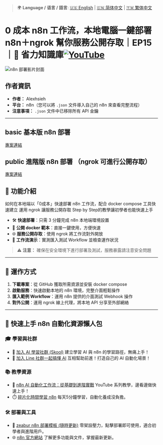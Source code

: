 > 🌍 **Language / 语言 / 語言**: [🇺🇸 English](./readme-en.md) | [🇨🇳 简体中文](./readme-cn.md) | [🇹🇼 繁体中文](./readme.md)

# 0 成本 n8n 工作流，本地電腦一鍵部署 n8n＋ngrok 幫你服務公開存取｜EP15｜🧠 省力知識庫[![YouTube](https://img.shields.io/badge/Watch%20on-YouTube-red?logo=youtube)](https://youtu.be/E_cqlz7VGgs)

![n8n 部署影片封面](https://github.com/qwedsazxc78/ai-automation-n8n/blob/main/n8n/15-deploy-n8n-in-local/cover.png?raw=true)

## 作者資訊

* **作者：** Alexhsieh
* **平台：** n8n（您可以將 `.json` 文件導入自己的 n8n 來查看完整流程）
* **注意事項：** `.json` 文件中已移除所有 API 金鑰

---

## basic 基本版 n8n 部署

[專案連結](https://github.com/qwedsazxc78/ai-automation-n8n/tree/main/local-ai/basic)

## public 進階版 n8n 部署 （ngrok 可進行公開存取）

[專案連結](https://github.com/qwedsazxc78/ai-automation-n8n/tree/main/local-ai/public)

## 📌 功能介紹

如何在本地端以「0成本」快速部署 n8n 工作流，配合 docker compose 工具快速建立
運用 ngrok 讓服務公開存取
Step by Step的教學讓初學者也能快速上手

* 🛠️ **快速部署**：只需 3 分鐘完成 n8n 本地端環境設置
* 🔧 **公開 docker 範本**：直接一鍵使用，方便快速
* 🌐 **服務公開存取**：使用 ngrok 將工作流對外開放
* 🔄 **工作流演示**：實測匯入測試 Workflow 並檢查運作狀況

> ⚠ **注意：** 確保在安全環境下進行部署及測試，服務暴露請注意安全問題

---

## 🔧 運作方式

1. **下載專案**：從 GitHub 獲取所需資源並安裝 docker compose
2. **啟動服務**：快速啟動本地的 n8n 環境，完整介面輕鬆操作
3. **匯入範例 Workflow**：運用 n8n 提供的介面測試 Webhook 操作
4. **對外公開**：運用 ngrok 線上代理，將本地 API 分享至外部網絡


---

## 🚀 快速上手 n8n 自動化資源懶人包

### 🎓 學習與社群

* 🔗 [加入 AI 學習社群 (Skool)](https://www.skool.com/ai-brain-alex/about?ref=5dde9b20e8e7432aa9a01df6e89685f4)
  建立學習 AI 與 n8n 的學習路徑，無痛上手！
* 🔗 [加入 Line 社群一起搞懂 AI](https://line.me/ti/g2/ZypIgLSzVPweRBgBqKvaRU10WEmnotuZOr7Lpg)
  互相幫助前進！打造自己的 AI 自動化場景！

### 📚 教學資源

* 🎥 [n8n AI 自動化工作流：從基礎到進階實戰](https://youtube.com/playlist?list=PLUf88uk7T54I83MBdbuXgUuA8rVklF4FA&si=wHsQw8YJu-erSdLd)
  YouTube 系列教學，邊看邊做快速上手！
* ⏱️ [碎片化時間學習 n8n](https://youtube.com/playlist?list=PLUf88uk7T54Iv6LV2NFgdTghaX2cPhtgH&si=G3gj2qn179ZFUqAZ)
  每天5分鐘學習，自動化養成沒負擔。

### 🛠️ 部署與工具

* 🧩 [zeabur n8n 部署模板 (隨時更新)](https://zeabur.com/zh-TW/templates/0TUVZ7?referralDesktop=qwedsazxc78)
  零架設壓力，點擊部署即可使用，適合初學者與進階用戶。
* 🌐 [n8n 官方網站](https://n8n.io/)
  了解更多功能與文件，掌握最新更新。
